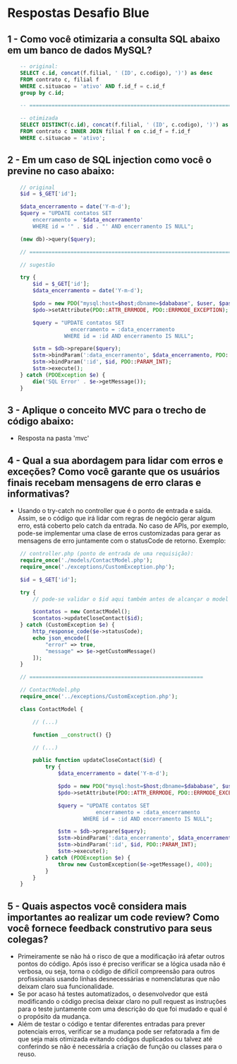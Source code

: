 # Respostas Desafio Blue

## 1 - Como você otimizaria a consulta SQL abaixo em um banco de dados MySQL?

```sql
    -- original:
    SELECT c.id, concat(f.filial, ' (ID', c.codigo), ')') as desc
    FROM contrato c, filial f
    WHERE c.situacao = 'ativo' AND f.id_f = c.id_f
    group by c.id;

    -- ========================================================================

    -- otimizada
    SELECT DISTINCT(c.id), concat(f.filial, ' (ID', c.codigo), ')') as desc
    FROM contrato c INNER JOIN filial f on c.id_f = f.id_f
    WHERE c.situacao = 'ativo';
```

## 2 - Em um caso de SQL injection como você o previne no caso abaixo:

```php
    // original
    $id = $_GET['id'];

    $data_encerramento = date('Y-m-d');
    $query = "UPDATE contatos SET
        encerramento = '$data_encerramento'
        WHERE id = '" . $id . "' AND encerramento IS NULL";

    (new db)->query($query);

    // ========================================================================

    // sugestão

    try {
        $id = $_GET['id'];
        $data_encerramento = date('Y-m-d');

        $pdo = new PDO("mysql:host=$host;dbname=$dababase", $user, $password);
        $pdo->setAttribute(PDO::ATTR_ERRMODE, PDO::ERRMODE_EXCEPTION);

        $query = "UPDATE contatos SET
                    encerramento = :data_encerramento
                  WHERE id = :id AND encerramento IS NULL";

        $stm = $db->prepare($query);
        $stm->bindParam(':data_encerramento', $data_encerramento, PDO::PARAM_STR);
        $stm->bindParam(':id', $id, PDO::PARAM_INT);
        $stm->execute();
    } catch (PDOException $e) {
        die('SQL Error' . $e->getMessage());
    }
```

## 3 - Aplique o conceito MVC para o trecho de código abaixo:

- Resposta na pasta 'mvc'

## 4 - Qual a sua abordagem para lidar com erros e exceções? Como você garante que os usuários finais recebam mensagens de erro claras e informativas?

- Usando o try-catch no controller que é o ponto de entrada e saída. Assim, se o código que irá lidar com regras de negócio gerar algum erro, está coberto pelo catch da entrada. No caso de APIs, por exemplo, pode-se implementar uma clase de erros customizadas para gerar as mensagens de erro juntamente com o statusCode de retorno. Exemplo:

```php
    // controller.php (ponto de entrada de uma requisição):
    require_once('./models/ContactModel.php');
    require_once('./exceptions/CustomException.php');

    $id = $_GET['id'];

    try {
        // pode-se validar o $id aqui também antes de alcançar o model

        $contatos = new ContactModel();
        $contatos->updateCloseContact($id);
    } catch (CustomException $e) {
        http_response_code($e->statusCode);
        echo json_encode([
            "error" => true,
            "message" => $e->getCustomMessage()
        ]);
    }

    // =======================================================

    // ContactModel.php
    require_once('../exceptions/CustomException.php');

    class ContactModel {

        // (...)

        function __construct() {}

        // (...)

        public function updateCloseContact($id) {
            try {
                $data_encerramento = date('Y-m-d');

                $pdo = new PDO("mysql:host=$host;dbname=$dababase", $user, $password);
                $pdo->setAttribute(PDO::ATTR_ERRMODE, PDO::ERRMODE_EXCEPTION);

                $query = "UPDATE contatos SET
                            encerramento = :data_encerramento
                        WHERE id = :id AND encerramento IS NULL";

                $stm = $db->prepare($query);
                $stm->bindParam(':data_encerramento', $data_encerramento, PDO::PARAM_STR);
                $stm->bindParam(':id', $id, PDO::PARAM_INT);
                $stm->execute();
            } catch (PDOException $e) {
                throw new CustomException($e->getMessage(), 400);
            }
        }
    }
```

## 5 - Quais aspectos você considera mais importantes ao realizar um code review? Como você fornece feedback construtivo para seus colegas?

- Primeiramente se não há o risco de que a modificação irá afetar outros pontos do código. Após isso é preciso verificar se a lógica usada não é verbosa, ou seja, torna o código de difícil compreensão para outros profissionais usando linhas desnecessárias e nomenclaturas que não deixam claro sua funcionalidade.
- Se por acaso há testes automatizados, o desenvolvedor que está modificando o código precisa deixar claro no pull request as instruções para o teste juntamente com uma descrição do que foi mudado e qual é o propósito da mudança.
- Além de testar o código e tentar diferentes entradas para prever potenciais erros, verificar se a mudança pode ser refatorada a fim de que seja mais otimizada evitando códigos duplicados ou talvez até conferindo se não é necessária a criação de função ou classes para o reuso.

